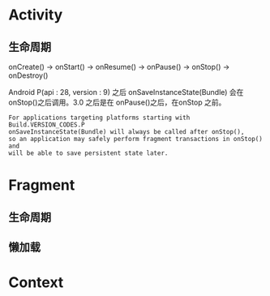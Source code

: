 # Activity
## 生命周期

onCreate() -> onStart() -> onResume() -> onPause() -> onStop() -> onDestroy()

Android P(api : 28, version : 9) 之后  onSaveInstanceState(Bundle) 会在 onStop()之后调用。3.0 之后是在 onPause()之后，在onStop 之前。


```
For applications targeting platforms starting with Build.VERSION_CODES.P 
onSaveInstanceState(Bundle) will always be called after onStop(), 
so an application may safely perform fragment transactions in onStop() and 
will be able to save persistent state later.
```




# Fragment
## 生命周期
## 懒加载

# Context

